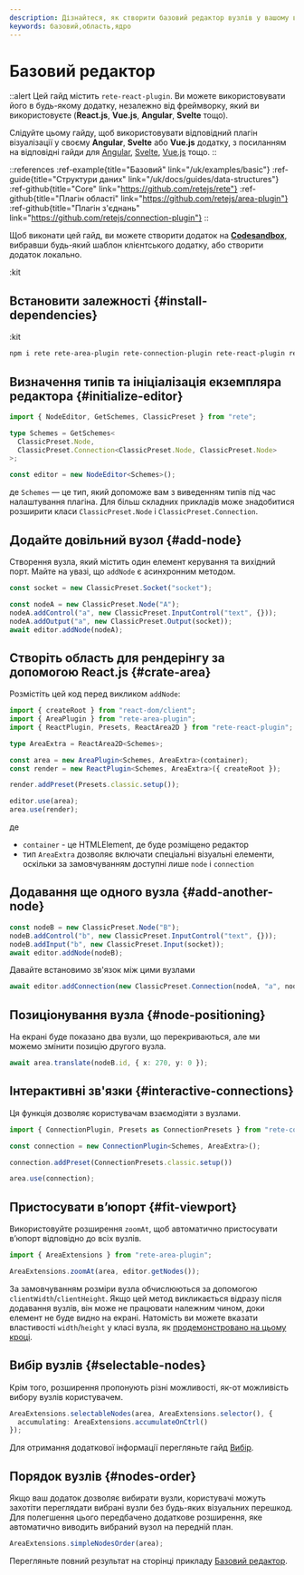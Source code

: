 ```yaml
---
description: Дізнайтеся, як створити базовий редактор вузлів у вашому веб додатуку. Цей гайд містить огляд основних плагінів та їх функціональних можливостей, а також інструкції щодо інтеграції з вашим стеком
keywords: базовий,область,ядро
---
```


# Базовий редактор

::alert
Цей гайд містить `rete-react-plugin`. Ви можете використовувати його в будь-якому додатку, незалежно від фреймворку, який ви використовуєте (**React.js**, **Vue.js**, **Angular**, **Svelte** тощо).

Слідуйте цьому гайду, щоб використовувати відповідний плагін візуалізації у своєму **Angular**, **Svelte** або **Vue.js** додатку, з посиланням на відповідні гайди для [Angular](/uk/docs/guides/renderers/angular), [Svelte](/uk/docs/guides/renderers/svelte), [Vue.js](/uk/docs/guides/renderers/vue) тощо.
::

::references
:ref-example{title="Базовий" link="/uk/examples/basic"}
:ref-guide{title="Структури даних" link="/uk/docs/guides/data-structures"}
:ref-github{title="Core" link="https://github.com/retejs/rete"}
:ref-github{title="Плагін області" link="https://github.com/retejs/area-plugin"}
:ref-github{title="Плагін з'єднань" link="https://github.com/retejs/connection-plugin"}
::

Щоб виконати цей гайд, ви можете створити додаток на **[Codesandbox](https://codesandbox.io)**, вибравши будь-який шаблон клієнтського додатку, або створити додаток локально.

:kit

## Встановити залежності {#install-dependencies}

:kit

```bash
npm i rete rete-area-plugin rete-connection-plugin rete-react-plugin rete-render-utils styled-components react@18 react-dom@18
```

## Визначення типів та ініціалізація екземпляра редактора {#initialize-editor}

```ts
import { NodeEditor, GetSchemes, ClassicPreset } from "rete";

type Schemes = GetSchemes<
  ClassicPreset.Node,
  ClassicPreset.Connection<ClassicPreset.Node, ClassicPreset.Node>
>;

const editor = new NodeEditor<Schemes>();
```
де `Schemes` — це тип, який допоможе вам з виведенням типів під час налаштування плагіна. Для більш складних прикладів може знадобитися розширити класи `ClassicPreset.Node` і `ClassicPreset.Connection`.

## Додайте довільний вузол {#add-node}

Створення вузла, який містить один елемент керування та вихідний порт. Майте на увазі, що `addNode` є асинхронним методом.

```ts
const socket = new ClassicPreset.Socket("socket");

const nodeA = new ClassicPreset.Node("A");
nodeA.addControl("a", new ClassicPreset.InputControl("text", {}));
nodeA.addOutput("a", new ClassicPreset.Output(socket));
await editor.addNode(nodeA);
```


## Створіть область для рендерінгу за допомогою React.js {#crate-area}

Розмістіть цей код перед викликом `addNode`:

```ts
import { createRoot } from "react-dom/client";
import { AreaPlugin } from "rete-area-plugin";
import { ReactPlugin, Presets, ReactArea2D } from "rete-react-plugin";

type AreaExtra = ReactArea2D<Schemes>;

const area = new AreaPlugin<Schemes, AreaExtra>(container);
const render = new ReactPlugin<Schemes, AreaExtra>({ createRoot });

render.addPreset(Presets.classic.setup());

editor.use(area);
area.use(render);
```
де
- `container` - це HTMLElement, де буде розміщено редактор
- тип `AreaExtra` дозволяє включати спеціальні візуальні елементи, оскільки за замовчуванням доступні лише `node` і `connection`

## Додавання ще одного вузла {#add-another-node}

```ts
const nodeB = new ClassicPreset.Node("B");
nodeB.addControl("b", new ClassicPreset.InputControl("text", {}));
nodeB.addInput("b", new ClassicPreset.Input(socket));
await editor.addNode(nodeB);
```

Давайте встановимо зв'язок між цими вузлами

```ts
await editor.addConnection(new ClassicPreset.Connection(nodeA, "a", nodeB, "b"));
```

## Позиціонування вузла {#node-positioning}

На екрані буде показано два вузли, що перекриваються, але ми можемо змінити позицію другого вузла.

```ts
await area.translate(nodeB.id, { x: 270, y: 0 });
```

## Інтерактивні зв'язки {#interactive-connections}

Ця функція дозволяє користувачам взаємодіяти з вузлами.

```ts
import { ConnectionPlugin, Presets as ConnectionPresets } from "rete-connection-plugin"

const connection = new ConnectionPlugin<Schemes, AreaExtra>();

connection.addPreset(ConnectionPresets.classic.setup())

area.use(connection);
```

## Пристосувати в’юпорт {#fit-viewport}

Використовуйте розширення `zoomAt`, щоб автоматично пристосувати в’юпорт відповідно до всіх вузлів.

```ts
import { AreaExtensions } from "rete-area-plugin";

AreaExtensions.zoomAt(area, editor.getNodes());
```

За замовчуванням розміри вузла обчислюються за допомогою `clientWidth`/`clientHeight`. Якщо цей метод викликається відразу після додавання вузлів, він може не працювати належним чином, доки елемент не буде видно на екрані. Натомість ви можете вказати властивості `width`/`height` у класі вузла, як [продемонстровано на цьому кроці](/uk/docs/guides/arrange#create-node-base).

## Вибір вузлів {#selectable-nodes}

Крім того, розширення пропонують різні можливості, як-от можливість вибору вузлів користувачем.

```ts
AreaExtensions.selectableNodes(area, AreaExtensions.selector(), {
  accumulating: AreaExtensions.accumulateOnCtrl()
});
```

Для отримання додаткової інформації перегляньте гайд [Вибір](/uk/docs/guides/selectable).

## Порядок вузлів {#nodes-order}

Якщо ваш додаток дозволяє вибирати вузли, користувачі можуть захотіти переглядати вибрані вузли без будь-яких візуальних перешкод. Для полегшення цього передбачено додаткове розширення, яке автоматично виводить вибраний вузол на передній план.

```ts
AreaExtensions.simpleNodesOrder(area);
```

Перегляньте повний результат на сторінці прикладу [Базовий редактор](/uk/examples/basic/react).
